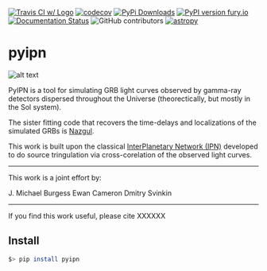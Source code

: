 [![Travis CI w/ Logo](https://img.shields.io/travis/grburgess/pyipn/master.svg?logo=travis)](https://travis-ci.org/grburgess/pyipn)  [![codecov](https://codecov.io/gh/grburgess/pyipn/branch/master/graph/badge.svg)](https://codecov.io/gh/grburgess/pyipn)
[![PyPi Downloads](http://pepy.tech/badge/pyipn)](http://pepy.tech/project/pyipn)
[![PyPI version fury.io](https://badge.fury.io/py/pyipn.svg)](https://pypi.python.org/pypi/pyipn/)
[![Documentation Status](https://readthedocs.org/projects/pyipn/badge/?version=latest)](https://pyipn.readthedocs.io/?badge=latest)
![GitHub contributors](https://img.shields.io/github/contributors/grburgess/pyipn)
[![astropy](http://img.shields.io/badge/powered%20by-AstroPy-orange.svg?style=flat)](http://www.astropy.org/)


# pyipn

![alt text](https://raw.githubusercontent.com/grburgess/pyipn/master/logo.png)

PyIPN is a tool for simulating GRB light curves observed by gamma-ray detectors dispersed throughout the Universe (theorectically, but mostly in the Sol system). 

The sister fitting code that recovers the time-delays and localizations of the simulated GRBs is [Nazgul](https://github.com/grburgess/nazgul). 

This work is built upon the classical [InterPlanetary Network (IPN)](http://www.ssl.berkeley.edu/ipn3/) developed to do source tringulation via cross-corelation of the observed light curves. 

---

This work is a joint effort by:

J. Michael Burgess
Ewan Cameron
Dmitry Svinkin

---

If you find this work useful, please cite XXXXXX

## Install

```bash
$> pip install pyipn
```
